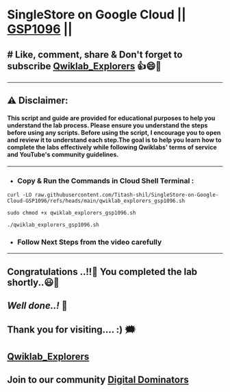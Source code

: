 # SingleStore on Google Cloud || [GSP1096](https://www.cloudskillsboost.google/focuses/56622?parent=catalog) ||

## # Like, comment, share & Don't forget to subscribe [Qwiklab_Explorers](https://youtube.com/@titashshil?si=RgamNu1dc9jVIbJN) 👍😄🤝

---
## ⚠️ **Disclaimer:**
#### This script and guide are provided for educational purposes to help you understand the lab process. Please ensure you understand the steps before using any scripts. Before using the script, I encourage you to open and review it to understand each step.The goal is to help you learn how to complete the labs effectively while following Qwiklabs' terms of service and YouTube's community guidelines.
---

 - ### Copy & Run the Commands in Cloud Shell Terminal :

```
curl -LO raw.githubusercontent.com/Titash-shil/SingleStore-on-Google-Cloud-GSP1096/refs/heads/main/qwiklab_explorers_gsp1096.sh

sudo chmod +x qwiklab_explorers_gsp1096.sh

./qwiklab_explorers_gsp1096.sh
```

- ### Follow Next Steps from the video carefully

---

## Congratulations ..!!🎉  You completed the lab shortly..😃💯

## *Well done..!* 👏

## Thank you for visiting.... :) 🗯️

## [Qwiklab_Explorers](https://youtube.com/@titashshil?si=RgamNu1dc9jVIbJN)

## Join to our community [Digital Dominators](https://linktr.ee/digital_dominators)
